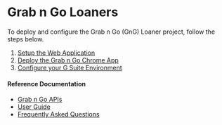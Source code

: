 # Grab n Go Loaners


To deploy and configure the Grab n Go (GnG) Loaner project, follow the steps
below.

1.  [Setup the Web
    Application](setup_guide.md)
1.  [Deploy the Grab n Go Chrome
    App](deploy_chrome_app.md)
1.  [Configure your G Suite
    Environment](gsuite_config.md)

#### Reference Documentation

-   [Grab n Go APIs](gng_apis.md)
-   [User Guide](user_guide.md)
-   [Frequently Asked
    Questions](faq.md)
